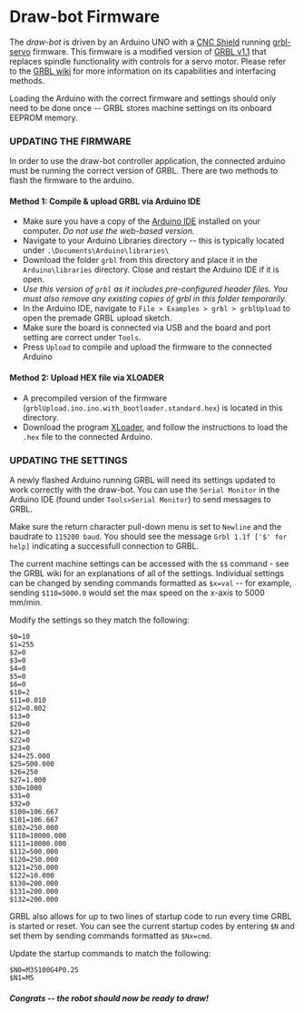 # Draw-bot Firmware

The _draw-bot_ is driven by an Arduino UNO with a [CNC Shield](http://blog.protoneer.co.nz/arduino-cnc-shield/) running [grbl-servo](https://github.com/cprezzi/grbl-servo) firmware. This firmware is a modified version of [GRBL v1.1](https://github.com/gnea/grbl/) that replaces spindle functionality with controls for a servo motor. Please refer to the [GRBL wiki](https://github.com/gnea/grbl/wiki) for more information on its capabilities and interfacing methods.

Loading the Arduino with the correct firmware and settings should only need to be done once -- GRBL stores machine settings on its onboard EEPROM memory.

### UPDATING THE FIRMWARE
In order to use the draw-bot controller application, the connected arduino must be running the correct version of GRBL. There are two methods to flash the firmware to the arduino.

#### Method 1: Compile & upload GRBL via Arduino IDE
- Make sure you have a copy of the [Arduino IDE](https://www.arduino.cc/en/Main/Software) installed on your computer. _Do not use the web-based version._
- Navigate to your Arduino Libraries directory -- this is typically located under `.\Documents\Arduino\libraries\`
- Download the folder `grbl` from this directory and place it in the `Arduino\libraries` directory. Close and restart the Arduino IDE if it is open.
- _Use this version of `grbl` as it includes pre-configured header files. You must also remove any existing copies of grbl in this folder temporarily._
- In the Arduino IDE, navigate to `File > Examples > grbl > grblUpload` to open the premade GRBL upload sketch.
- Make sure the board is connected via USB and the board and port setting are correct under `Tools`.
- Press `Upload` to compile and upload the firmware to the connected Arduino


#### Method 2: Upload HEX file via XLOADER
- A precompiled version of the firmware (`grblUpload.ino.ino.with_bootloader.standard.hex`) is located in this directory.
- Download the program [XLoader](http://russemotto.com/xloader/), and follow the instructions to load the `.hex` file to the connected Arduino.

### UPDATING THE SETTINGS
A newly flashed Arduino running GRBL will need its settings updated to work correctly with the draw-bot. You can use the `Serial Monitor` in the Arduino IDE (found under `Tools>Serial Monitor`) to send messages to GRBL.

Make sure the return character pull-down menu is set to `Newline` and the baudrate to `115200 baud`. You should see the message `Grbl 1.1f ['$' for help]` indicating a successfull connection to GRBL.

The current machine settings can be accessed with the `$$` command - see the GRBL wiki for an explanations of all of the settings. Individual settings can be changed by sending commands formatted as `$x=val` -- for example, sending `$110=5000.0` would set the max speed on the x-axis to 5000 mm/min.

Modify the settings so they match the following:
```
$0=10
$1=255
$2=0
$3=0
$4=0
$5=0
$6=0
$10=2
$11=0.010
$12=0.002
$13=0
$20=0
$21=0
$22=0
$23=0
$24=25.000
$25=500.000
$26=250
$27=1.000
$30=1000
$31=0
$32=0
$100=106.667
$101=106.667
$102=250.000
$110=10000.000
$111=10000.000
$112=500.000
$120=250.000
$121=250.000
$122=10.000
$130=200.000
$131=200.000
$132=200.000
```

GRBL also allows for up to two lines of startup code to run every time GRBL is started or reset. You can see the current startup codes by entering `$N` and set them by sending commands formatted as `$Nx=cmd`.

Update the startup commands to match the following:
```
$N0=M3S100G4P0.25
$N1=M5
```

#### _Congrats -- the robot should now be ready to draw!_
